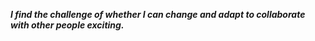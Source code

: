<p align="left"><i><b>I find the challenge of whether I can change and adapt to collaborate with other people exciting.</b></i></p>
